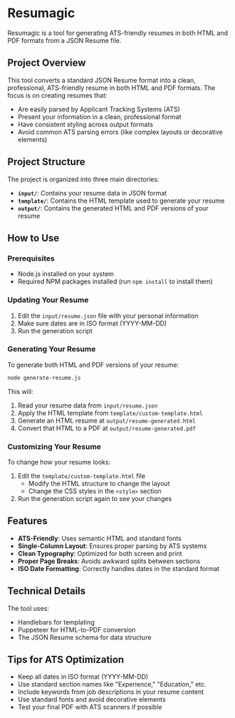 # Resumagic

Resumagic is a tool for generating ATS-friendly resumes in both HTML and PDF formats from a JSON Resume file.

## Project Overview

This tool converts a standard JSON Resume format into a clean, professional, ATS-friendly resume in both HTML and PDF formats. The focus is on creating resumes that:

- Are easily parsed by Applicant Tracking Systems (ATS)
- Present your information in a clean, professional format
- Have consistent styling across output formats
- Avoid common ATS parsing errors (like complex layouts or decorative elements)

## Project Structure

The project is organized into three main directories:

- **`input/`**: Contains your resume data in JSON format
- **`template/`**: Contains the HTML template used to generate your resume
- **`output/`**: Contains the generated HTML and PDF versions of your resume

## How to Use

### Prerequisites

- Node.js installed on your system
- Required NPM packages installed (run `npm install` to install them)

### Updating Your Resume

1. Edit the `input/resume.json` file with your personal information
2. Make sure dates are in ISO format (YYYY-MM-DD)
3. Run the generation script

### Generating Your Resume

To generate both HTML and PDF versions of your resume:

```bash
node generate-resume.js
```

This will:
1. Read your resume data from `input/resume.json`
2. Apply the HTML template from `template/custom-template.html`
3. Generate an HTML resume at `output/resume-generated.html`
4. Convert that HTML to a PDF at `output/resume-generated.pdf`

### Customizing Your Resume

To change how your resume looks:

1. Edit the `template/custom-template.html` file
   - Modify the HTML structure to change the layout
   - Change the CSS styles in the `<style>` section
2. Run the generation script again to see your changes

## Features

- **ATS-Friendly**: Uses semantic HTML and standard fonts
- **Single-Column Layout**: Ensures proper parsing by ATS systems
- **Clean Typography**: Optimized for both screen and print
- **Proper Page Breaks**: Avoids awkward splits between sections
- **ISO Date Formatting**: Correctly handles dates in the standard format

## Technical Details

The tool uses:
- Handlebars for templating
- Puppeteer for HTML-to-PDF conversion
- The JSON Resume schema for data structure

## Tips for ATS Optimization

- Keep all dates in ISO format (YYYY-MM-DD)
- Use standard section names like "Experience," "Education," etc.
- Include keywords from job descriptions in your resume content
- Use standard fonts and avoid decorative elements
- Test your final PDF with ATS scanners if possible
